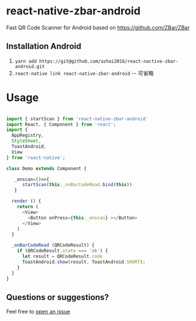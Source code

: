 
# react-native-zbar-android

Fast QR Code Scanner for Android based on https://github.com/ZBar/ZBar

## Installation Android
1. `yarn add https://git@github.com/azhai2016/react-nactive-zbar-android.git`
2. `react-native link react-native-zbar-android`  -- 可省略

# Usage

```js

import { startScan } from 'react-native-zbar-android'
import React, { Component } from 'react';
import {
  AppRegistry,
  StyleSheet,
  ToastAndroid,
  View
} from 'react-native';

class Demo extends Component {

   _onscan=()=>{
      startScan(this._onBarCodeRead.bind(this))
   }

  render () {
    return (
      <View>
        <Button onPress={this._onscan} ></Button>
      </View>
    )
  }

  _onBarCodeRead (QRCodeResult) {
    if (QRCodeResult.state === 'ok') {
      let result = QRCodeResult.code
      ToastAndroid.show(result, ToastAndroid.SHORT);
    }
  }
}

```

## Questions or suggestions?

Feel free to [open an issue](https://github.com/azhai2016/react-native-zbar-android/issues)
